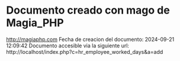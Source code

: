 # Documento creado con mago de Magia_PHP 
http://magiaphp.com 
Fecha de creacion del documento: 2024-09-21 12:09:42 
Documento accesible via la siguiente url:  
http://localhost/index.php?c=hr_employee_worked_days&a=add 

